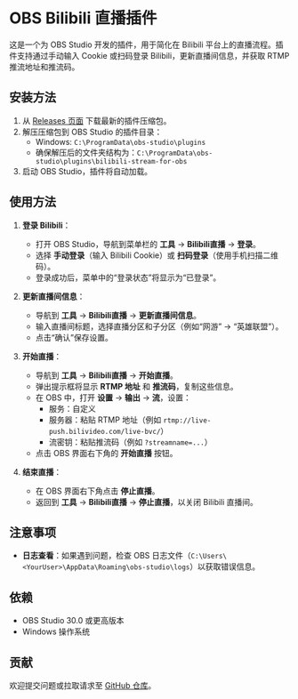 # OBS Bilibili 直播插件

这是一个为 OBS Studio 开发的插件，用于简化在 Bilibili 平台上的直播流程。插件支持通过手动输入 Cookie 或扫码登录 Bilibili，更新直播间信息，并获取 RTMP 推流地址和推流码。

## 安装方法

1. 从 [Releases 页面](https://github.com/Zarosmm/obs-bilibili-stream/releases) 下载最新的插件压缩包。
2. 解压压缩包到 OBS Studio 的插件目录：
    - Windows: `C:\ProgramData\obs-studio\plugins`
    - 确保解压后的文件夹结构为：`C:\ProgramData\obs-studio\plugins\bilibili-stream-for-obs`
3. 启动 OBS Studio，插件将自动加载。

## 使用方法

1. **登录 Bilibili**：
    - 打开 OBS Studio，导航到菜单栏的 **工具** → **Bilibili直播** → **登录**。
    - 选择 **手动登录**（输入 Bilibili Cookie）或 **扫码登录**（使用手机扫描二维码）。
    - 登录成功后，菜单中的“登录状态”将显示为“已登录”。

2. **更新直播间信息**：
    - 导航到 **工具** → **Bilibili直播** → **更新直播间信息**。
    - 输入直播间标题，选择直播分区和子分区（例如“网游” → “英雄联盟”）。
    - 点击“确认”保存设置。

3. **开始直播**：
    - 导航到 **工具** → **Bilibili直播** → **开始直播**。
    - 弹出提示框将显示 **RTMP 地址** 和 **推流码**，复制这些信息。
    - 在 OBS 中，打开 **设置** → **输出** → **流**，设置：
        - 服务：自定义
        - 服务器：粘贴 RTMP 地址（例如 `rtmp://live-push.bilivideo.com/live-bvc/`）
        - 流密钥：粘贴推流码（例如 `?streamname=...`）
    - 点击 OBS 界面右下角的 **开始直播** 按钮。

4. **结束直播**：
    - 在 OBS 界面右下角点击 **停止直播**。
    - 返回到 **工具** → **Bilibili直播** → **停止直播**，以关闭 Bilibili 直播间。

## 注意事项

- **日志查看**：如果遇到问题，检查 OBS 日志文件（`C:\Users\<YourUser>\AppData\Roaming\obs-studio\logs`）以获取错误信息。

## 依赖

- OBS Studio 30.0 或更高版本
- Windows 操作系统

## 贡献

欢迎提交问题或拉取请求至 [GitHub 仓库](https://github.com/Zarosmm/obs-bilibili-stream)。